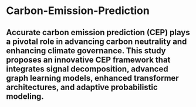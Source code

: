 # Carbon-Emission-Prediction
## Accurate carbon emission prediction (CEP) plays a pivotal role in advancing carbon neutrality and enhancing climate governance. This study proposes an innovative CEP framework that integrates signal decomposition, advanced graph learning models, enhanced transformer architectures, and adaptive probabilistic modeling.
